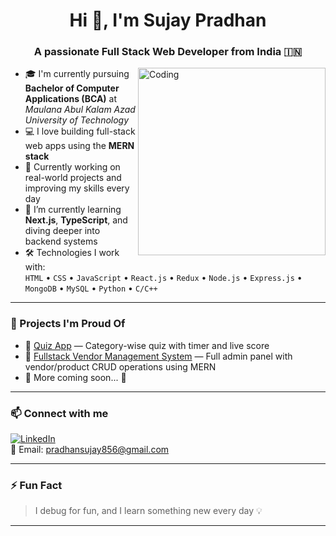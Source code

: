 <h1 align="center">Hi 👋, I'm Sujay Pradhan</h1>
<h3 align="center">A passionate Full Stack Web Developer from India 🇮🇳</h3>

<img align="right" alt="Coding" width="300" src="https://media.giphy.com/media/qgQUggAC3Pfv687qPC/giphy.gif" />

- 🎓 I'm currently pursuing **Bachelor of Computer Applications (BCA)** at *Maulana Abul Kalam Azad University of Technology*
- 💻 I love building full-stack web apps using the **MERN stack**
- 🚀 Currently working on real-world projects and improving my skills every day
- 🌱 I’m currently learning **Next.js**, **TypeScript**, and diving deeper into backend systems
- 🛠️ Technologies I work with:  
  `HTML` • `CSS` • `JavaScript` • `React.js` • `Redux` • `Node.js` • `Express.js` • `MongoDB` • `MySQL` • `Python` • `C/C++`

---

### 🧰 Projects I'm Proud Of

- 🔹 [Quiz App](https://github.com/sujay090/quiz-app) — Category-wise quiz with timer and live score  
- 🔹 [Fullstack Vendor Management System](https://github.com/sujay090/fullstack_vendor_12) — Full admin panel with vendor/product CRUD operations using MERN  
- 🔹 More coming soon... 🚧

---

### 📫 Connect with me
[![LinkedIn](https://img.shields.io/badge/LinkedIn-blue?style=flat&logo=linkedin)](https://www.linkedin.com/in/your-link-here/)  
📧 Email: pradhansujay856@gmail.com

---

### ⚡ Fun Fact  
> I debug for fun, and I learn something new every day 💡

---


